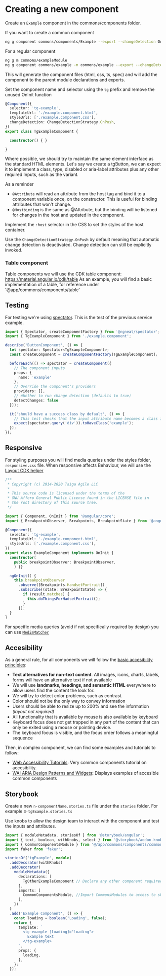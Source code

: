 # Creating a new component

Create an `Example` component in the commons/components folder.

If you want to create a common component
```bash
ng g component commons/components/Example --export --changeDetection OnPush
```

For a regular component 
```bash
ng g m commons/exampleModule
ng g component commons/example -m commons/example --export --changeDetection OnPush
```

This will generate the component files (html, css, ts, spec) and will add the component to the parent module declarations and exports.

Set the component name and selector using the `tg` prefix and remove the unused OnInit function

```ts
@Component({
  selector: 'tg-example',
  templateUrl: './example.component.html',
  styleUrls: ['./example.component.css'],
  changeDetection: ChangeDetectionStrategy.OnPush,
})
export class TgExampleComponent {

  constructor() { }

}
```
Where possible, we should try to maintain the same element interface as the standard HTML elements. Let's say we create a tgButton, we can expect it to implement a class, type, disabled or aria-label attributes plus any other required Inputs, such as the variant.

As a reminder

- `@Attribute` will read an attribute from the host tag and bind it to a component variable once, on the constructor. This is useful for binding attributes that won't change.
- `@Hostbinding` is the same as @Attribute, but the binding will be listened for changes in the host and updated in the component.

Implement the `:host` selector in the CSS to set the styles of the host container.

Use the `ChangeDetectionStrategy.OnPush` by default meaning that automatic change detection is deactivated. Change detection can still be explicitly invoked.

### Table component

Table components we will use the CDK table component: https://material.angular.io/cdk/table
As an example, you will find a basic implementation of a table, for reference under '@app/commons/components/table'

## Testing

For testing we're using [spectator](https://github.com/ngneat/spectator). This is the test of the previous service example.

```ts
import { Spectator, createComponentFactory } from '@ngneat/spectator';
import { TgExampleComponent } from './example.component';

describe('ButtonComponent', () => {
  let spectator: Spectator<TgExampleComponent>;
  const createComponent = createComponentFactory(TgExampleComponent);

  beforeEach(() => spectator = createComponent({
    // The component inputs
    props: {
      name: 'example'
    },
    // Override the component's providers
    providers: [],
    // Whether to run change detection (defaults to true)
    detectChanges: false
  }));

  it('should have a success class by default', () => {
    // This test checks that the input attribute name becomes a class in the component structure
    expect(spectator.query('div')).toHaveClass('example');
  });
});
```

## Responsive

For styling purposes you will find media queries under the styles folder, `responsive.css` file.
When responsive affects Behaviour, we will use the [Layout CDK helper](https://material.angular.io/cdk/layout/overview) 

```ts
/**
 * Copyright (c) 2014-2020 Taiga Agile LLC
 *
 * This source code is licensed under the terms of the
 * GNU Affero General Public License found in the LICENSE file in
 * the root directory of this source tree.
 */

import { Component, OnInit } from '@angular/core';
import { BreakpointObserver, Breakpoints, BreakpointState } from '@angular/cdk/layout';

@Component({
  selector: 'tg-example',
  templateUrl: './example.component.html',
  styleUrls: ['./example.component.css'],
})
export class ExampleComponent implements OnInit {
  constructor(
    public breakpointObserver: BreakpointObserver,
    ) {}

  ngOnInit() {
    this.breakpointObserver
      .observe([Breakpoints.HandsetPortrait])
      .subscribe((state: BreakpointState) => {
        if (result.matches) {
          this.doThingsForHadsetPortrait();
        }
      });
  }
}
```

For specific media queries (avoid if not specifically required by design) you can use [`MediaMatcher`](https://material.angular.io/cdk/layout/overview#mediamatcher)

## Accesibility

As a general rule, for all components we will follow the [basic accesibility principles](https://www.w3.org/WAI/fundamentals/accessibility-principles/):

  * **Text alternatives for non-text content**. All images, icons, charts, labels, forms will have an alternative text if not available
  * We will use **landmarks, headings, and semantic HTML** everywhere to allow users find the content the look for.
  * We will try to detect color problems, such as contrast. 
  * Color should not be the only way to convey information
  * Users should be able to resize up to 200% and see the information _(layout not required)_
  * All functionality that is available by mouse is also available by keyboard
  * Keyboard focus does not get trapped in any part of the content that can only be exited using a mouse or pointing device.
  * The keyboard focus is visible, and the focus order follows a meaningful sequence

Then, in complex component, we can find some examples and tutorials to follow:

  * [Web Accessibility Tutorials](https://www.w3.org/WAI/tutorials/): Very common components tutorial on accesibility.
  * [WAI ARIA Design Patterns and Widgets](https://w3c.github.io/aria-practices/): Displays examples of accesible common components

## Storybook

Create a new `n-componentName.stories.ts` file under the `stories` folder. For example `3-tgExample.stories.ts`

Use knobs to allow the design team to interact with the component and test the inputs and attributes. 

```ts
import { moduleMetadata, storiesOf } from '@storybook/angular';
import { text, boolean, withKnobs, select } from '@storybook/addon-knobs';
import { CommonComponentsModule } from '@/app/commons/components/common-components.module';
import faker from 'faker';

storiesOf('tgExample', module)
  .addDecorator(withKnobs)
  .addDecorator(
    moduleMetadata({
      declarations: [
        TgOtherExampleComponent // Declare any other component required
      ],
      imports: [
        CommonComponentsModule, //Import CommonsModules to access to shared components
      ],
    })
  )
  .add('Example Component', () => {
    const loading = boolean('Loading', false);
    return {
      template: `
        <tg-example [loading]="loading">
          Example text
        </tg-example>
      `,
      props: {
        loading,
      },
    };
  });
```
